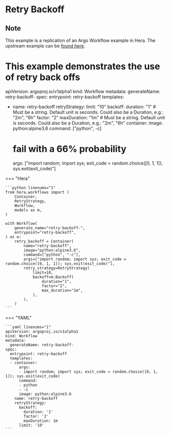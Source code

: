 # Retry Backoff

## Note

This example is a replication of an Argo Workflow example in Hera.
The upstream example can be [found here](https://github.com/argoproj/argo-workflows/blob/master/examples/retry-backoff.yaml).

# This example demonstrates the use of retry back offs
apiVersion: argoproj.io/v1alpha1
kind: Workflow
metadata:
  generateName: retry-backoff-
spec:
  entrypoint: retry-backoff
  templates:
  - name: retry-backoff
    retryStrategy:
      limit: "10"
      backoff:
        duration: "1"       # Must be a string. Default unit is seconds. Could also be a Duration, e.g.: "2m", "6h"
        factor: "2"
        maxDuration: "1m" # Must be a string. Default unit is seconds. Could also be a Duration, e.g.: "2m", "6h"
    container:
      image: python:alpine3.6
      command: ["python", -c]
      # fail with a 66% probability
      args: ["import random; import sys; exit_code = random.choice([0, 1, 1]); sys.exit(exit_code)"]


=== "Hera"

    ```python linenums="1"
    from hera.workflows import (
        Container,
        RetryStrategy,
        Workflow,
        models as m,
    )

    with Workflow(
        generate_name="retry-backoff-",
        entrypoint="retry-backoff",
    ) as w:
        retry_backoff = Container(
            name="retry-backoff",
            image="python:alpine3.6",
            command=["python", "-c"],
            args=["import random; import sys; exit_code = random.choice([0, 1, 1]); sys.exit(exit_code)"],
            retry_strategy=RetryStrategy(
                limit=10,
                backoff=m.Backoff(
                    duration="1",
                    factor="2",
                    max_duration="1m",
                ),
            ),
        )
    ```

=== "YAML"

    ```yaml linenums="1"
    apiVersion: argoproj.io/v1alpha1
    kind: Workflow
    metadata:
      generateName: retry-backoff-
    spec:
      entrypoint: retry-backoff
      templates:
      - container:
          args:
          - import random; import sys; exit_code = random.choice([0, 1, 1]); sys.exit(exit_code)
          command:
          - python
          - -c
          image: python:alpine3.6
        name: retry-backoff
        retryStrategy:
          backoff:
            duration: '1'
            factor: '2'
            maxDuration: 1m
          limit: '10'
    ```

